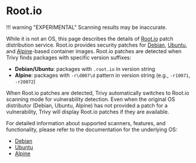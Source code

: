 # Root.io

!!! warning "EXPERIMENTAL"
    Scanning results may be inaccurate.

While it is not an OS, this page describes the details of [Root.io](https://root.io/) patch distribution service.
Root.io provides security patches for [Debian](../os/debian.md), [Ubuntu](../os/ubuntu.md), and [Alpine](../os/alpine.md)-based container images.
Root.io patches are detected when Trivy finds packages with specific version suffixes:

- **Debian/Ubuntu**: packages with `.root.io` in version string
- **Alpine**: packages with `-r\d007\d` pattern in version string (e.g., `-r10071`, `-r20072`)

When Root.io patches are detected, Trivy automatically switches to Root.io scanning mode for vulnerability detection.
Even when the original OS distributor (Debian, Ubuntu, Alpine) has not provided a patch for a vulnerability, Trivy will display Root.io patches if they are available.

For detailed information about supported scanners, features, and functionality, please refer to the documentation for the underlying OS:

- [Debian](../os/debian.md)
- [Ubuntu](../os/ubuntu.md) 
- [Alpine](../os/alpine.md)